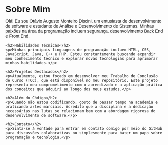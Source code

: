 <!DOCTYPE html>
<html lang="en">
<head>
    <meta charset="UTF-8">
    <meta name="viewport" content="width=device-width, initial-scale=1.0">
    <title>Minha Biografia</title>
    <style>
        body {
            font-family: Arial, sans-serif;
            margin: 0;
            padding: 20px;
        }
        h1 {
            margin-bottom: 10px;
        }
        p {
            margin-bottom: 15px;
        }
    </style>
</head>
<body>
    <h1>Sobre Mim</h1>
    <p>Olá! Eu sou Otávio Augusto Monteiro Discini, um entusiasta de desenvolvimento de software e estudante de Análise e Desenvolvimento de Sistemas. Minhas paixões na área da programação incluem segurança, desenvolvimento Back End e Front End.</p>
    
    <h2>Habilidades Técnicas</h2>
    <p>Minhas principais linguagens de programação incluem HTML, CSS, JavaScript, Java, C++ e PHP. Estou constantemente buscando expandir meu conhecimento técnico e explorar novas tecnologias para aprimorar minhas habilidades.</p>
    
    <h2>Projetos Destacados</h2>
    <p>Atualmente, estou focado em desenvolver meu Trabalho de Conclusão de Curso (TCC), que está disponível no meu repositório. Este projeto representa meu comprometimento com o aprendizado e a aplicação prática dos conceitos que adquiri ao longo dos meus estudos.</p>
    
    <h2>Além do Código</h2>
    <p>Quando não estou codificando, gosto de passar tempo na academia e praticando artes marciais. Acredito que a disciplina e a dedicação necessárias nas lutas se relacionam bem com a abordagem rigorosa do desenvolvimento de software.</p>
    
    <h2>Contato</h2>
    <p>Sinta-se à vontade para entrar em contato comigo por meio do GitHub para discussões colaborativas ou simplesmente para bater um papo sobre programação e tecnologia.</p>
</body>
</html>
